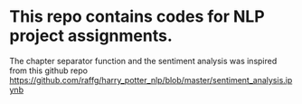 # This repo contains codes for NLP project assignments. 
The chapter separator function and the sentiment analysis was inspired from this github repo https://github.com/raffg/harry_potter_nlp/blob/master/sentiment_analysis.ipynb
